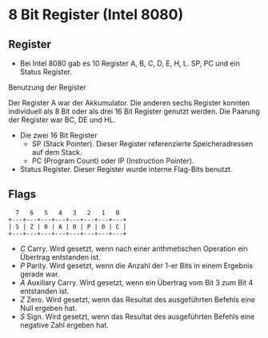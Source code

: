 # 8 Bit Register (Intel 8080)

## Register

- Bei Intel 8080 gab es 10 Register A, B, C, D, E, H, L. SP, PC und ein Status Register.

Benutzung der Register

Der Register A war der Akkumulator. Die anderen sechs Register konnten individuell als 8 Bit oder als drei 16 Bit Register genutzt werden. Die Paarung der Register war BC, DE und HL.
- Die zwei 16 Bit Register
    - SP (Stack Pointer). Dieser Register referenzierte Speicheradressen auf dem Stack.
    - PC (Program Count) oder IP (Instruction Pointer).
- Status Register. Dieser Register wurde interne Flag-Bits benutzt.

## Flags
```
  7   6   5   4   3   2   1   0
+---+---+---+---+---+---+---+---+
| S | Z | 0 | A | 0 | P | 0 | C |
+---+---+---+---+---+---+---+---+
```
- *C* Carry. Wird gesetzt, wenn nach einer arithmetischen Operation ein Übertrag entstanden ist.
- *P* Parity. Wird gesetzt, wenn die Anzahl der 1-er Bits in einem Ergebnis gerade war.
- *A* Auxiliary Carry. Wird gesetzt, wenn ein Übertrag vom Bit 3 zum Bit 4 entstanden ist.
- *Z* Zero. Wird gesetzt, wenn das Resultat des ausgeführten Befehls eine Null ergeben hat.
- *S* Sign. Wird gesetzt, wenn das Resultat des ausgeführten Befehls eine negative Zahl ergeben hat.
